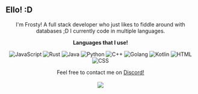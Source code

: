 <p align="center">
<h2>Ello! :D</h2>
<p align="center">I'm Frosty! A full stack developer who just likes to fiddle around with databases ;D I currently code in multiple languages.</p>

<p align="center">
<strong>Languages that I use!</strong>
<p align="center">
<img alt="JavaScript" src="https://img.shields.io/badge/javascript%20-%23323330.svg?&style=for-the-badge&logo=javascript&logoColor=%23F7DF1E"/> <img alt="Rust" src="https://img.shields.io/badge/rust-%23000000.svg?&style=for-the-badge&logo=rust&logoColor=red"/> <img alt="Java" src="https://img.shields.io/badge/java-%23ED8B00.svg?&style=for-the-badge&logo=java&logoColor=white"/> <img alt="Python" src="https://img.shields.io/badge/python%20-%2314354C.svg?&style=for-the-badge&logo=python&logoColor=white"/> <img alt="C++" src="https://img.shields.io/badge/C++%20-%23323330.svg?&logo=c%2B%2B&style=for-the-badge"/>
  <img alt="Golang" src="https://img.shields.io/badge/Golang%20-%23323330.svg?&style=for-the-badge&logo=go&logoColor=%23F7DF1E">
  <img alt="Kotlin" src="https://img.shields.io/badge/Kotlin%20-%23323330.svg?&style=for-the-badge&logo=kotlin&logoColor=%23F7DF1E">
    <img alt="HTML" src="https://img.shields.io/badge/CSS%20-%23323330.svg?&style=for-the-badge&logo=html&logoColor=%23F7DF1E">
    <img alt="CSS" src="https://img.shields.io/badge/HTML%20-%23323330.svg?&style=for-the-badge&logo=css&logoColor=%23F7DF1E">
</p>

<p align="center">
  Feel free to contact me on <a href="https://discord.com/users/805475713032650753">Discord!</a><br></br>
<a href="https://github-readme-stats.vercel.app/api?username=FrostyTheDumDum&show_icons=true&theme=nord">
  <img align="center" src="https://github-readme-stats.vercel.app/api?username=FrostyTheDumDum&show_icons=true&theme=nord" />
</a><br></br>
</p>

